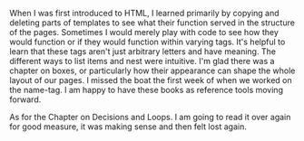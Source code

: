 When I was first introduced to HTML, I learned primarily by copying and deleting parts of templates to see what their function served in the structure of the pages. Sometimes I would merely play with code to see how they would function or if they would function within varying tags. It's helpful to learn that these tags aren't just arbitrary letters and have meaning. The different ways to list items and nest were intuitive. I'm glad there was a chapter on boxes, or particularly how their appearance can shape the whole layout of our pages. I missed the boat the first week of when we worked on the name-tag. I am happy to have these books as reference tools moving forward.

As for the Chapter on Decisions and Loops. I am going to read it over again for good measure, it was making sense and then felt lost again. 